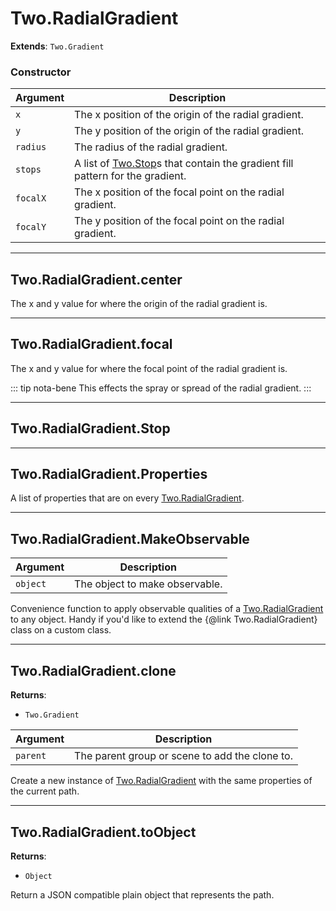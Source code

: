 # Two.RadialGradient


__Extends__: `Two.Gradient`





### Constructor


| Argument | Description |
| ---- | ----------- |
| `x` | The x position of the origin of the radial gradient. |
| `y` | The y position of the origin of the radial gradient. |
| `radius` | The radius of the radial gradient. |
| `stops` | A list of [Two.Stop](/documentation/stop)s that contain the gradient fill pattern for the gradient. |
| `focalX` | The x position of the focal point on the radial gradient. |
| `focalY` | The y position of the focal point on the radial gradient. |



---

<div class="instance">

## Two.RadialGradient.center






The x and y value for where the origin of the radial gradient is.









</div>



---

<div class="instance">

## Two.RadialGradient.focal






The x and y value for where the focal point of the radial gradient is.








::: tip nota-bene
This effects the spray or spread of the radial gradient.
:::


</div>



---

<div class="instance">

## Two.RadialGradient.Stop














</div>



---

<div class="static">

## Two.RadialGradient.Properties






A list of properties that are on every [Two.RadialGradient](/documentation/radialgradient).









</div>



---

<div class="static">

## Two.RadialGradient.MakeObservable








| Argument | Description |
| ---- | ----------- |
| `object` | The object to make observable. |


Convenience function to apply observable qualities of a [Two.RadialGradient](/documentation/radialgradient) to any object. Handy if you'd like to extend the {@link Two.RadialGradient} class on a custom class.



</div>



---

<div class="instance">

## Two.RadialGradient.clone


__Returns__:



+ `Two.Gradient`











| Argument | Description |
| ---- | ----------- |
| `parent` | The parent group or scene to add the clone to. |


Create a new instance of [Two.RadialGradient](/documentation/radialgradient) with the same properties of the current path.



</div>



---

<div class="instance">

## Two.RadialGradient.toObject


__Returns__:



+ `Object`













Return a JSON compatible plain object that represents the path.



</div>


